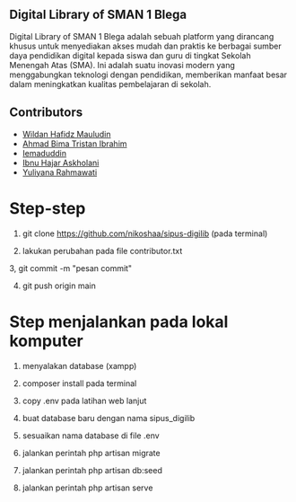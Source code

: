 ## Digital Library of SMAN 1 Blega

Digital Library of SMAN 1 Blega adalah sebuah platform yang dirancang khusus untuk menyediakan akses mudah dan praktis ke berbagai sumber daya pendidikan digital kepada siswa dan guru di tingkat Sekolah Menengah Atas (SMA). Ini adalah suatu inovasi modern yang menggabungkan teknologi dengan pendidikan, memberikan manfaat besar dalam meningkatkan kualitas pembelajaran di sekolah.

## Contributors

-   [Wildan Hafidz Mauludin](https://github.com/nikoshaa)
-   [Ahmad Bima Tristan Ibrahim](https://github.com/voltanz)
-   [Iemaduddin](https://github.com/Iemaduddin)
-   [Ibnu Hajar Askholani](https://github.com/askholani)
-   [Yuliyana Rahmawati](https://github.com/ylnrahma)

# Step-step

1.  git clone https://github.com/nikoshaa/sipus-digilib (pada terminal)

2.  lakukan perubahan pada file contributor.txt

3, git commit -m "pesan commit"

4.  git push origin main

# Step menjalankan pada lokal komputer

1.  menyalakan database (xampp)

2.  composer install pada terminal

3.  copy .env pada latihan web lanjut

4.  buat database baru dengan nama sipus_digilib

5.  sesuaikan nama database di file .env

6.  jalankan perintah php artisan migrate

7.  jalankan perintah php artisan db:seed

8.  jalankan perintah php artisan serve
